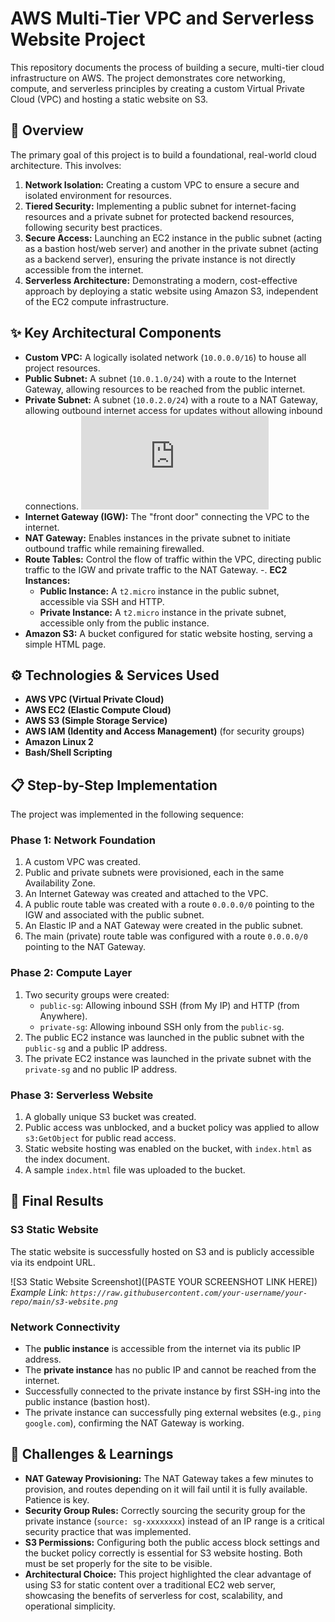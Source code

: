 # AWS Multi-Tier VPC and Serverless Website Project

This repository documents the process of building a secure, multi-tier cloud infrastructure on AWS. The project demonstrates core networking, compute, and serverless principles by creating a custom Virtual Private Cloud (VPC) and hosting a static website on S3.

## 🚀 Overview

The primary goal of this project is to build a foundational, real-world cloud architecture. This involves:

1.  **Network Isolation:** Creating a custom VPC to ensure a secure and isolated environment for resources.
2.  **Tiered Security:** Implementing a public subnet for internet-facing resources and a private subnet for protected backend resources, following security best practices.
3.  **Secure Access:** Launching an EC2 instance in the public subnet (acting as a bastion host/web server) and another in the private subnet (acting as a backend server), ensuring the private instance is not directly accessible from the internet.
4.  **Serverless Architecture:** Demonstrating a modern, cost-effective approach by deploying a static website using Amazon S3, independent of the EC2 compute infrastructure.

## ✨ Key Architectural Components

-   **Custom VPC:** A logically isolated network (`10.0.0.0/16`) to house all project resources.
-   **Public Subnet:** A subnet (`10.0.1.0/24`) with a route to the Internet Gateway, allowing resources to be reached from the public internet.
-   **Private Subnet:** A subnet (`10.0.2.0/24`) with a route to a NAT Gateway, allowing outbound internet access for updates without allowing inbound connections.
![VPC with a public subnet that can communicate with the internet and a private subnet that is firewalled but can get updates.](https://github.com/Tooddlez/created-a-custom-vpc-with-public-and-private-subnets-to-host-a-static-website/edit/main/README.md)
-   **Internet Gateway (IGW):** The "front door" connecting the VPC to the internet.
-   **NAT Gateway:** Enables instances in the private subnet to initiate outbound traffic while remaining firewalled.
-   **Route Tables:** Control the flow of traffic within the VPC, directing public traffic to the IGW and private traffic to the NAT Gateway.
-.  **EC2 Instances:**
    -   **Public Instance:** A `t2.micro` instance in the public subnet, accessible via SSH and HTTP.
    -   **Private Instance:** A `t2.micro` instance in the private subnet, accessible only from the public instance.
-   **Amazon S3:** A bucket configured for static website hosting, serving a simple HTML page.

## ⚙️ Technologies & Services Used

-   **AWS VPC (Virtual Private Cloud)**
-   **AWS EC2 (Elastic Compute Cloud)**
-   **AWS S3 (Simple Storage Service)**
-   **AWS IAM (Identity and Access Management)** (for security groups)
-   **Amazon Linux 2**
-   **Bash/Shell Scripting**

## 📋 Step-by-Step Implementation

The project was implemented in the following sequence:

### Phase 1: Network Foundation
1.  A custom VPC was created.
2.  Public and private subnets were provisioned, each in the same Availability Zone.
3.  An Internet Gateway was created and attached to the VPC.
4.  A public route table was created with a route `0.0.0.0/0` pointing to the IGW and associated with the public subnet.
5.  An Elastic IP and a NAT Gateway were created in the public subnet.
6.  The main (private) route table was configured with a route `0.0.0.0/0` pointing to the NAT Gateway.

### Phase 2: Compute Layer
1.  Two security groups were created:
    -   `public-sg`: Allowing inbound SSH (from My IP) and HTTP (from Anywhere).
    -   `private-sg`: Allowing inbound SSH only from the `public-sg`.
2.  The public EC2 instance was launched in the public subnet with the `public-sg` and a public IP address.
3.  The private EC2 instance was launched in the private subnet with the `private-sg` and no public IP address.

### Phase 3: Serverless Website
1.  A globally unique S3 bucket was created.
2.  Public access was unblocked, and a bucket policy was applied to allow `s3:GetObject` for public read access.
3.  Static website hosting was enabled on the bucket, with `index.html` as the index document.
4.  A sample `index.html` file was uploaded to the bucket.

## 📸 Final Results

### S3 Static Website

The static website is successfully hosted on S3 and is publicly accessible via its endpoint URL.

![S3 Static Website Screenshot]([PASTE YOUR SCREENSHOT LINK HERE])
*Example Link: `https://raw.githubusercontent.com/your-username/your-repo/main/s3-website.png`*

### Network Connectivity

-   The **public instance** is accessible from the internet via its public IP address.
-   The **private instance** has no public IP and cannot be reached from the internet.
-   Successfully connected to the private instance by first SSH-ing into the public instance (bastion host).
-   The private instance can successfully ping external websites (e.g., `ping google.com`), confirming the NAT Gateway is working.

## 🤔 Challenges & Learnings

-   **NAT Gateway Provisioning:** The NAT Gateway takes a few minutes to provision, and routes depending on it will fail until it is fully available. Patience is key.
-   **Security Group Rules:** Correctly sourcing the security group for the private instance (`source: sg-xxxxxxxx`) instead of an IP range is a critical security practice that was implemented.
-   **S3 Permissions:** Configuring both the public access block settings and the bucket policy correctly is essential for S3 website hosting. Both must be set properly for the site to be visible.
-   **Architectural Choice:** This project highlighted the clear advantage of using S3 for static content over a traditional EC2 web server, showcasing the benefits of serverless for cost, scalability, and operational simplicity.

